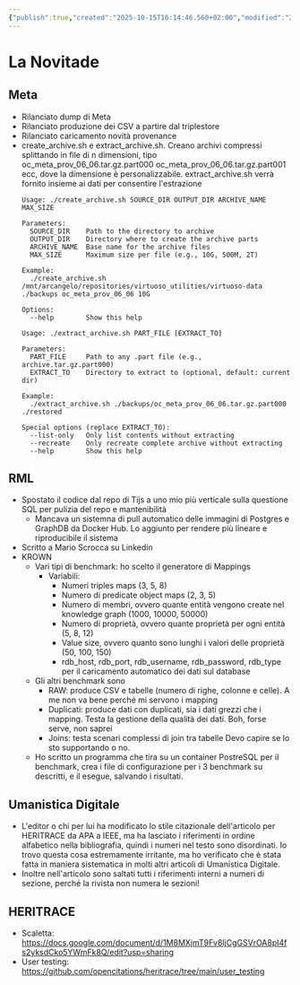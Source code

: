 ```yaml
---
{"publish":true,"created":"2025-10-15T16:14:46.560+02:00","modified":"2025-06-24T12:00:00.000+02:00","cssclasses":""}
---
```



# La Novitade

## Meta

- Rilanciato dump di Meta
- Rilanciato produzione dei CSV a partire dal triplestore
- Rilanciato caricamento novità provenance
- create_archive.sh e extract_archive.sh. Creano archivi compressi splittando in file di n dimensioni, tipo oc_meta_prov_06_06.tar.gz.part000 oc_meta_prov_06_06.tar.gz.part001 ecc, dove la dimensione è personalizzabile. extract_archive.sh verrà fornito insieme ai dati per consentire l'estrazione
	```shell
	Usage: ./create_archive.sh SOURCE_DIR OUTPUT_DIR ARCHIVE_NAME MAX_SIZE
	
	Parameters:
	  SOURCE_DIR    Path to the directory to archive
	  OUTPUT_DIR    Directory where to create the archive parts
	  ARCHIVE_NAME  Base name for the archive files
	  MAX_SIZE      Maximum size per file (e.g., 10G, 500M, 2T)
	
	Example:
	  ./create_archive.sh /mnt/arcangelo/repositories/virtuoso_utilities/virtuoso-data ./backups oc_meta_prov_06_06 10G
	
	Options:
	  --help        Show this help
	
	```
	```shell
	Usage: ./extract_archive.sh PART_FILE [EXTRACT_TO]
	
	Parameters:
	  PART_FILE     Path to any .part file (e.g., archive.tar.gz.part000)
	  EXTRACT_TO    Directory to extract to (optional, default: current dir)
	
	Example:
	  ./extract_archive.sh ./backups/oc_meta_prov_06_06.tar.gz.part000 ./restored
	
	Special options (replace EXTRACT_TO):
	  --list-only   Only list contents without extracting
	  --recreate    Only recreate complete archive without extracting
	  --help        Show this help
	```

## RML

- Spostato il codice dal repo di Tijs a uno mio più verticale sulla questione SQL per pulizia del repo e mantenibilità
	- Mancava un sistemna di pull automatico delle immagini di Postgres e GraphDB da Docker Hub. Lo aggiunto per rendere più lineare e riproducibile il sistema
- Scritto a Mario Scrocca su Linkedin
- KROWN
	- Vari tipi di benchmark: ho scelto il generatore di Mappings
		- Variabili:
			- Numeri triples maps (3, 5, 8)
			- Numero di predicate object maps (2, 3, 5)
			- Numero di membri, ovvero quante entità vengono create nel knowledge graph (1000, 10000, 50000)
			- Numero di proprietà, ovvero quante proprietà per ogni entità (5, 8, 12)
			- Value size, ovvero quanto sono lunghi i valori delle proprietà (50, 100, 150)
			- rdb_host,  rdb_port, rdb_username, rdb_password, rdb_type per il caricamento automatico dei dati sul database
	- Gli altri benchmark sono
		- RAW: produce CSV e tabelle (numero di righe, colonne e celle). A me non va bene perché mi servono i mapping
		- Duplicati: produce dati con duplicati, sia i dati grezzi che i mapping. Testa la gestione della qualità dei dati. Boh, forse serve, non saprei
		- Joins: testa scenari complessi di join tra tabelle Devo capire se lo sto supportando o no.
	- Ho scritto un programma che tira su un container PostreSQL per il benchmark, crea i file di configurazione per i 3 benchmark su descritti, e il esegue, salvando i risultati.

## Umanistica Digitale

- L'editor o chi per lui ha modificato lo stile citazionale dell'articolo per HERITRACE da APA a IEEE, ma ha lasciato i riferimenti in ordine alfabetico nella bibliografia, quindi i numeri nel testo sono disordinati. Io trovo questa cosa estremamente irritante, ma ho verificato che è stata fatta in maniera sistematica in molti altri articoli di Umanistica Digitale.
- Inoltre nell'articolo sono saltati tutti i riferimenti interni a numeri di sezione, perché la rivista non numera le sezioni!

## HERITRACE

- Scaletta: https://docs.google.com/document/d/1M8MXjmT9Fv8IjCgGSVrOA8pI4fs2yksdCko5YWmFk8Q/edit?usp=sharing
- User testing: https://github.com/opencitations/heritrace/tree/main/user_testing